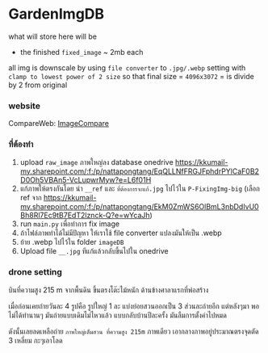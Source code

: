 # GardenImgDB

what will store here will be

- the finished `fixed_image` ~ 2mb each

all img is downscale by using `file converter` to `.jpg/.webp` setting with `clamp to lowest power of 2 size`
so that final size = `4096x3072` = is divide by 2 from original

### website

CompareWeb: [ImageCompare](https://pruekjika.github.io/GardenImgDB/)

### ที่ต้องทำ

1. upload `raw_image` ภาพใหญ่ลง database onedrive https://kkumail-my.sharepoint.com/:f:/p/nattapongtang/EqQLLNfFRGJFphdrPYlCaF0B2D0Oh5VBAn5-VcLupwrMyw?e=L6f01H
2. แก้ภาพให้ตรงกันโดย นำ `__ref` และ `ที่ต้องการจะแก้.jpg` ไปไว้ใน `P-FixingImg-big` (เลือก ref จาก https://kkumail-my.sharepoint.com/:f:/p/nattapongtang/EkM0ZmWS6OlBmL3nbDdIvU0Bh8Rl7Ec9tB7EdT2lznck-Q?e=wYcaJh)
3. run `main.py` เพื่อทำการ fix image
4. ถ้าไฟล์ภาพทำได้ไม่มีปัญหา ให้เราใช้ file converter แปลงมันให้เป็น .webp
5. ย้าย .webp ไปไว้ใน folder `imageDB`
6. Upload file `__.jpg` ทีแก้แล้วกลับขึ้นไปใน onedrive

### drone setting

บินที่ความสูง 215 m จากพื้นดิน ขึ้นตรงโต๊ะไม้หนัก ด้านข้างศาลาแรกที่พ่อสร้าง

เมื่อก่อนเคยถ่ายวันละ 4 รูปคือ รูปใหญ่ 1 ละ แบ่งย่อยสวนออกเป็น 3 ส่วนละถ่ายอีก แต่หลังๆมา พอไม่ได้ทำนานๆ มันถ่ายแบบเดิมไม่ไหวแล้ว แบบกลับบ้านปีละครั้ง มันลืมการตั้งค่าไปหมด

ดังนั้นเลยลดเหลือถ่าย `ภาพใหญ่เต็มสวน ที่ความสูง 215m` ภาพเดียว เอากลางภาพอยู่ประมาณตรงจุดตัด 3 เหลี่ยม กะๆเอาโลด
